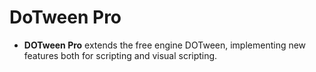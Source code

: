 # DoTween Pro

- **DOTween Pro** extends the free engine DOTween, implementing new features both for scripting and visual scripting.
